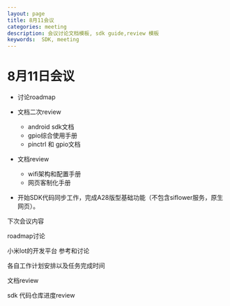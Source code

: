 ```yaml
---
layout: page
title: 8月11会议
categories: meeting
description: 会议讨论文档模板, sdk guide,review 模板
keywords:  SDK, meeting
---
```


# 8月11日会议


- 讨论roadmap

- 文档二次review
    - android sdk文档 
    - gpio综合使用手册
    - pinctrl 和 gpio文档

- 文档review

    - wifi架构和配置手册
    - 网页客制化手册

- 开始SDK代码同步工作，完成A28版型基础功能（不包含siflower服务，原生网页）。

下次会议内容

roadmap讨论<br>

小米lot的开发平台 参考和讨论<br>

各自工作计划安排以及任务完成时间<br>

文档review<br>

sdk 代码仓库进度review<br>

